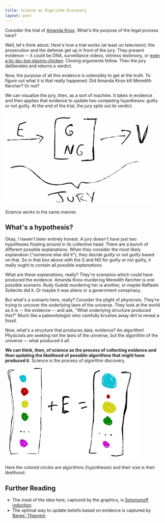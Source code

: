 ```yaml
---
title: Science as Algorithm Discovery
layout: post
---
```


Consider the trial of [Amanda Knox](http://en.wikipedia.org/wiki/Amanda_Knox). What's the purpose of the legal process here? 

Well, let's think about. Here's how a trial works (at least on television): the
prosecution and the defense get up in front of the jury. They present
evidence -- it could be DNA, surveillance videos, witness testimony, or [even a
tic-tac-toe playing chicken](http://www.thisamericanlife.org/radio-archives/episode/452/transcript). Closing
arguments follow. Then the jury deliberates and returns a verdict.

Now, the purpose of all this evidence is ostensibly to get at the truth. To figure out
what it is that really happened. Did Amanda Knox kill Meredith Kercher? Or not?

We can visualize the jury, then, as a sort of machine. It takes in evidence and
then applies that evidence to update two competing hypotheses: guilty or not
guilty. At the end of the trial, the jury spits out its verdict.

![Image of jury inference.](/img/jury-inference.png)

Science works in the same manner.

## What's a hypothesis?

Okay, I haven't been entirely honest. A jury doesn't have just two hypotheses
floating around in its collective head. There are a bunch of different
possible explanations. When they consider the most likely explanation
("someone else did it"), they decide *guilty* or *not guilty* based on that. So
in that box above with the G and NG for guilty or not guilty, it really ought to
contain all possible *explanations*.

What are these explanations, really? They're scenarios which could have produced
the evidence. Amanda Knox murdering Meredith Kercher is one possible
scenario. Rudy Guédé murdering her is another, or maybe Raffaele Sollecito did
it. Or maybe it was aliens or a government conspiracy.

But what's a scenario here, really? Consider the plight of physicists. They're trying to uncover the underlying laws of the universe. They
look at the world as it *is* -- the evidence -- and ask, "What underlying structure produced this?"
Much like a paleontologist who carefully brushes away dirt to reveal a fossil.

Now, what's a structure that produces data, evidence? An algorithm! Physicists are seeking not the laws of the universe, but the
*algorithm* of the universe -- what produced it all. 

**We can think, then, of science as the process of collecting evidence and then
updating the likelihood of possible algorithms that might have produced it.** Science is
the process of algorithm discovery.

![Image of updating hypotheses.](/img/updating-hypotheses.png)

Here the colored circles are algorithms (hypotheses) and their size is their
likelihood.

## Further Reading

* The meat of the idea here, captured by the graphics, is [Solomonoff induction](http://lesswrong.com/lw/dhg/an_intuitive_explanation_of_solomonoff_induction/). 
* The optimal way to update beliefs based on evidence is captured by [Bayes' Theorem](http://lesswrong.com/lw/2b0/bayes_theorem_illustrated_my_way/).
